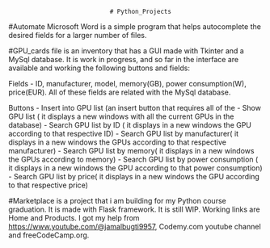 								# Python_Projects
								

#Automate Microsoft Word is a simple program that helps autocomplete the desired fields for a larger number of files.

#GPU_cards file is an inventory that has a GUI made with Tkinter and a MySql database. It is work in progress, and so far in the interface are available and working the following buttons and fields:


Fields - ID, manufacturer, model, memory(GB), power consumption(W), price(EUR). All of these fields are related with the MySql database.

Buttons - Insert into GPU list (an insert button that requires all of the 
	- Show GPU list ( it displays a new windows with all the current GPUs in the database)
	- Search GPU list by ID ( it displays in a new windows the GPU according to that respective ID)
	- Search GPU list by manufacturer( it displays in a new windows the GPUs according to that respective manufacturer)
	- Search GPU list by memory( it displays in a new windows the GPUs according to memory)
	- Search GPU list by power consumption ( it displays in a new windows the GPU according to that power consumption)
	- Search GPU list by price( it displays in a new windows the GPU according to that respective price)







#Marketplace is a project that i am building for my Python course graduation. It is made with Flask framework. It is still WIP. Working links are Home and Products. I got my help from https://www.youtube.com/@jamalbugti9957, Codemy.com youtube channel and freeCodeCamp.org. 